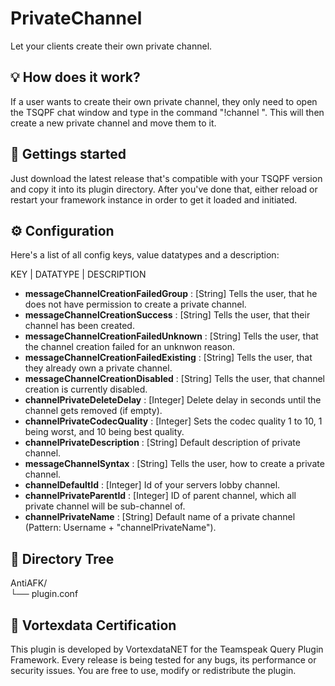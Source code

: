 # PrivateChannel
Let your clients create their own private channel.

## 💡 How does it work?

If a user wants to create their own private channel, they only need to open the TSQPF chat window and type in the command "!channel <PASSWORD>". This will then create a new private channel and move them to it.

## 🚀 Gettings started

Just download the latest release that's compatible with your TSQPF version and copy it into its plugin directory. After you've done that, either reload or restart your framework instance in order to get it loaded and initiated.

## ⚙️ Configuration

Here's a list of all config keys, value datatypes and a description:

KEY | DATATYPE | DESCRIPTION

- **messageChannelCreationFailedGroup** : [String] Tells the user, that he does not have permission to create a private channel.
- **messageChannelCreationSuccess** : [String] Tells the user, that their channel has been created.
- **messageChannelCreationFailedUnknown** : [String] Tells the user, that the channel creation failed for an unknwon reason.
- **messageChannelCreationFailedExisting** : [String] Tells the user, that they already own a private channel.
- **messageChannelCreationDisabled** : [String] Tells the user, that channel creation is currently disabled.
- **channelPrivateDeleteDelay** : [Integer] Delete delay in seconds until the channel gets removed (if empty).
- **channelPrivateCodecQuality** : [Integer] Sets the codec quality 1 to 10, 1 being worst, and 10 being best quality.
- **channelPrivateDescription** : [String] Default description of private channel.
- **messageChannelSyntax** : [String] Tells the user, how to create a private channel.
- **channelDefaultId** : [Integer] Id of your servers lobby channel.
- **channelPrivateParentId** : [Integer] ID of parent channel, which all private channel will be sub-channel of.
- **channelPrivateName** : [String] Default name of a private channel (Pattern: Username + "channelPrivateName").


## 📁 Directory Tree

AntiAFK/<br>
└── plugin.conf<br>

## 📜 Vortexdata Certification

This plugin is developed by VortexdataNET for the Teamspeak Query Plugin Framework. Every release is being tested for any bugs, its performance or security issues. You are free to use, modify or redistribute the plugin.
